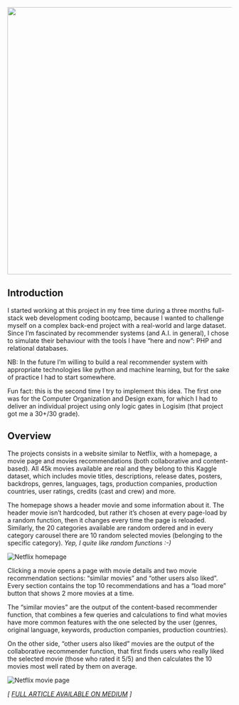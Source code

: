 <p align="center"><img src="https://user-images.githubusercontent.com/63505124/136289801-1d609d46-2986-4908-9476-bb29e0f0aab1.png" width="600"></p>

## Introduction

I started working at this project in my free time during a three months full-stack web development coding bootcamp, because I wanted to challenge myself on a complex back-end project with a real-world and large dataset. Since I’m fascinated by recommender systems (and A.I. in general), I chose to simulate their behaviour with the tools I have “here and now”: PHP and relational databases.

NB: In the future I’m willing to build a real recommender system with appropriate technologies like python and machine learning, but for the sake of practice I had to start somewhere.

Fun fact: this is the second time I try to implement this idea. The first one was for the Computer Organization and Design exam, for which I had to deliver an individual project using only logic gates in Logisim (that project got me a 30+/30 grade).

## Overview

The projects consists in a website similar to Netflix, with a homepage, a movie page and movies recommendations (both collaborative and content-based). All 45k movies available are real and they belong to this Kaggle dataset, which includes movie titles, descriptions, release dates, posters, backdrops, genres, languages, tags, production companies, production countries, user ratings, credits (cast and crew) and more.

The homepage shows a header movie and some information about it. The header movie isn’t hardcoded, but rather it’s chosen at every page-load by a random function, then it changes every time the page is reloaded.
Similarly, the 20 categories available are random ordered and in every category carousel there are 10 random selected movies (belonging to the specific category).
<i>Yep, I quite like random functions :-)</i>

![Netflix homepage](https://user-images.githubusercontent.com/63505124/136290134-2abcbdad-5fd3-4cad-ba7d-716bd85ae1c9.png)

Clicking a movie opens a page with movie details and two movie recommendation sections: “similar movies” and “other users also liked”. Every section contains the top 10 recommendations and has a “load more” button that shows 2 more movies at a time.

The “similar movies” are the output of the content-based recommender function, that combines a few queries and calculations to find what movies have more common features with the one selected by the user (genres, original language, keywords, production companies, production countries).

On the other side, “other users also liked” movies are the output of the collaborative recommender function, that first finds users who really liked the selected movie (those who rated it 5/5) and then calculates the 10 movies most well rated by them on average. 

![Netflix movie page](https://user-images.githubusercontent.com/63505124/136290222-4087f1a1-8649-42d6-871a-3713b7303e08.png)



<i>\[ [FULL ARTICLE AVAILABLE ON MEDIUM](https://medium.com/@malunem/how-i-built-a-movie-recommender-from-scratch-in-laravel-after-a-3-months-coding-bootcamp-d0db9de657ca) \]</i>
